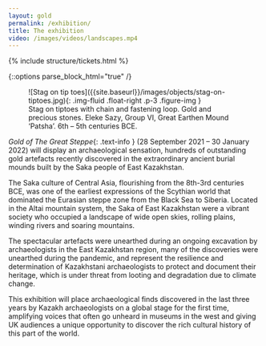 ```yaml
---
layout: gold
permalink: /exhibition/
title: The exhibition
video: /images/videos/landscapes.mp4
---
```


{% include structure/tickets.html %}

{::options parse_block_html="true" /}
<figure class="figure">
![Stag on tip toes]({{site.baseurl}}/images/objects/stag-on-tiptoes.jpg){: .img-fluid .float-right .p-3 .figure-img }
<figcaption class="figure-caption">
  Stag on tiptoes with chain and fastening loop. Gold and precious stones. Eleke Sazy, Group VI, Great Earthen Mound ‘Patsha’. 6th – 5th centuries BCE.
</figcaption>
</figure>

_Gold of The Great Steppe_{: .text-info } (28 September 2021 – 30 January 2022) will display an
archaeological sensation, hundreds of outstanding gold artefacts recently discovered
in the extraordinary ancient burial mounds built by the Saka people of East Kazakhstan.

The Saka culture of Central Asia, flourishing from the 8th-3rd centuries BCE, was
one of the earliest expressions of the Scythian world that dominated the Eurasian
steppe zone from the Black Sea to Siberia. Located in the Altai mountain system,
the Saka of East Kazakhstan were a vibrant society who occupied a landscape of
wide open skies, rolling plains, winding rivers and soaring mountains.


The spectacular artefacts were unearthed during an ongoing excavation by
archaeologists in the East Kazakhstan region, many of the discoveries were unearthed
during the pandemic, and represent the resilience and determination of Kazakhstani
archaeologists to protect and document their heritage, which is under threat from
looting and degradation due to climate change.

This exhibition will place archaeological finds discovered in the last three years by
Kazakh archaeologists on a global stage for the first time, amplifying voices that
often go unheard in museums in the west and giving UK audiences a unique opportunity
to discover the rich cultural history of this part of the world.
